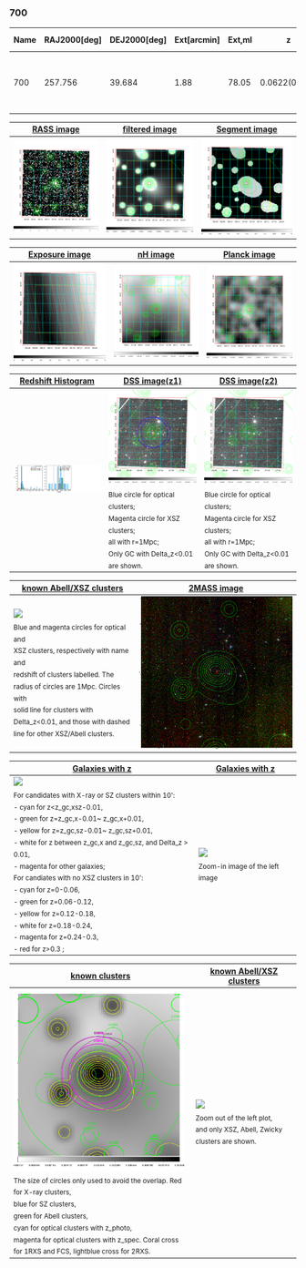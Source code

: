 <div STYLE="page-break-after: always;"></div>

### 700

|Name|RAJ2000[deg]|DEJ2000[deg] |Ext[arcmin]| Ext,ml | z | z_src| C|GC(XSZ,Delta_z<0.01)| GC(OPT,Delta_z<0.01)|GC| R_sig[arcmin] | R500[arcmin] | R500[Mpc]| CRsig[c/s] | CR500[c/s] |L500[1E44 erg/s]|F500[1E-12 erg/s/cm^2]| M500[1E14 Msun]|Tx[keV]|Cnt_sig|Beta|Rc[arcmin]|Comment|Alias|
|---|---|---|---|---|---|------|---|--------|---------|----------|---|---|---|---|---|---|---|---|---|---|---|---|---|---|
|700| 257.756| 39.684| 1.88| 78.05| 0.0622(0.006)| z1, z_xsz| B| L03, MCXC| A, N| A, C, F20, L03, MCXC, N, SPI, W| 26.181| 10.991| 0.790| 0.296(0.044)| 0.270(0.040)| 0.456(0.050)| 4.899(0.539)| 1.49(0.08)| 2.79(0.10)| 244.3| 0.571(-0.028+0.033)| 2.348(-0.380+0.417)| -| k189|

|[RASS image](../image/700/700_img.pdf)|[filtered image](../image/700/700_fil.pdf)|[Segment image](../image/700/700_seg.pdf)|
|-------------------|--------------------|-------------------|
| <img src="../image/700/700_img.png" width="300">  | <img src="../image/700/700_fil.png" width="300">   | <img src="../image/700/700_seg.png" width="300">  |

|[Exposure image](../image/700/700_mex.pdf)| [nH image](../image/700/700_nh.pdf)| [Planck image](../image/700/700_p.pdf)|
|-------------------|--------------------|-------------------|
|<img src="../image/700/700_mex.png" width="300">   | <img src="../image/700/700_nh.png" width="300">    | <img src="../image/700/700_p.png" width="300"> |

|[Redshift Histogram](../image/700/700_zg.pdf) | [DSS image(z1)](../image/700/700_dss_z1.pdf)      |  [DSS image(z2)](../image/700/700_dss_z2.pdf)    |
|-------------------|--------------------|-------------------|
|<img src="../image/700/700_zg.png" width="300"> |<img src="../image/700/700_dss_z1.png" width="300"> <sub><br>Blue circle for optical clusters; <br>Magenta circle for XSZ clusters; <br>all with r=1Mpc; <br>Only GC with Delta_z<0.01 are shown. </sub>| <img src="../image/700/700_dss_z2.png" width="300"><sub><br>Blue circle for optical clusters; <br>Magenta circle for XSZ clusters; <br>all with r=1Mpc; <br>Only GC with Delta_z<0.01 are shown. </sub> |

|[known Abell/XSZ clusters](../image/700/700_m.pdf) | [2MASS image](../image/700/700_2mass.pdf)      |
|-------------------|-------------------|
|<img src=../image/700/700_m.png width="300"> <br><sub>Blue and magenta circles for optical and <br>XSZ clusters, respectively with name and <br>redshift of clusters labelled. The <br>radius of circles are 1Mpc. Circles with <br>solid line for clusters with <br>Delta_z<0.01, and those with dashed <br>line for other XSZ/Abell clusters.        </sub>|<img src="../image/700/700_2mass.png" width="300">  |

|[Galaxies with z](../image/700/700_opt_ned.pdf) |[Galaxies with z](../image/700/700_opt_ned_zoom.pdf) |
|-------------------|-------------------|
| <img src=../image/700/700_opt_ned.png width="300"> <br><sub> For candidates with X-ray or SZ clusters within 10': <br> - cyan for z<z_gc,xsz-0.01, <br> - green for z=z_gc,x-0.01~ z_gc,x+0.01, <br> - yellow for z=z_gc,sz-0.01~ z_gc,sz+0.01, <br> - white for z between z_gc,x and z_gc,sz, and Delta_z > 0.01, <br> - magenta for other galaxies; <br>For candiates with no XSZ clusters in 10': <br> - cyan for z=0-0.06, <br> - green for z=0.06-0.12, <br> - yellow for z=0.12-0.18, <br> - white for z=0.18-0.24, <br> - magenta for z=0.24-0.3, <br> - red for z>0.3 ;  </sub>|<img src=../image/700/700_opt_ned_zoom.png width="300">  <br><sub> Zoom-in image of the left image</sub>|

|[known clusters](../image/700/700_gc.pdf) |[known Abell/XSZ clusters](../image/700/700_gc_large.pdf) |
|-------------------|-------------------|
| <img src=../image/700/700_gc.png width="300"> <br><sub> The size of circles only used to avoid the overlap. Red for X-ray clusters, <br> blue for SZ clusters, <br> green for Abell clusters, <br> cyan for optical clusters with z_photo, <br> magenta for optical clusters with z_spec. Coral cross for 1RXS and FCS, lightblue cross for 2RXS. </sub>|<img src=../image/700/700_gc_large.png width="300"> <br><sub> Zoom out of the left plot, <br> and only XSZ, Abell, Zwicky clusters are shown. </sub> |



